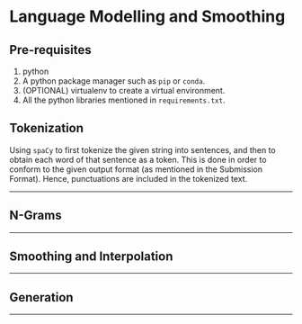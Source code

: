 # Language Modelling and Smoothing

## Pre-requisites

1. python
2. A python package manager such as `pip` or `conda`.
3. (OPTIONAL) virtualenv to create a virtual environment.
4. All the python libraries mentioned in `requirements.txt`.

## Tokenization

Using `spaCy` to first tokenize the given string into sentences, and then to obtain each word of that sentence as a
token. This is done in order to conform to the given output format (as mentioned in the Submission Format). Hence, punctuations are included in the tokenized text.

---

## N-Grams

---

## Smoothing and Interpolation

---

## Generation

---

